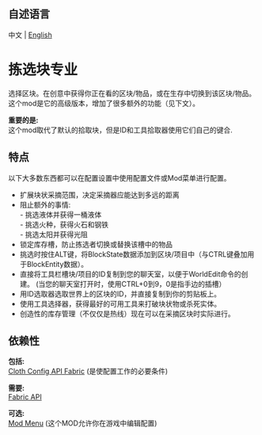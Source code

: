 ## 自述语言

中文 | [English](./README.md)

# **拣选块专业**

选择区块。在创意中获得你正在看的区块/物品，或在生存中切换到该区块/物品。 
这个mod是它的高级版本，增加了很多额外的功能（见下文）。

**重要的是:**  
这个mod取代了默认的拾取块，但是ID和工具拾取器使用它们自己的键合.  

## **特点**
以下大多数东西都可以在配置设置中使用配置文件或Mod菜单进行配置。
- 扩展块状采摘范围，决定采摘器应能达到多远的距离
- 阻止额外的事情:  
      - 挑选液体并获得一桶液体  
      - 挑选火种，获得火石和钢铁  
      - 挑选太阳并获得光阻  
- 锁定库存槽，防止拣选者切换或替换该槽中的物品
- 挑选时按住ALT键，将BlockState数据添加到区块/项目中（与CTRL键叠加用于BlockEntity数据）。
- 直接将工具栏槽块/项目的ID复制到您的聊天室，以便于WorldEdit命令的创建。 
(当您的聊天室打开时，使用CTRL+0到9，0是指手边的插槽）
- 用ID选取器选取世界上的区块的ID，并直接复制到你的剪贴板上。
- 使用工具选择器，获得最好的可用工具来打破块状物或杀死实体。
- 创造性的库存管理（不仅仅是热线）现在可以在采摘区块时实际进行。

## **依赖性**

**包括:**  
[Cloth Config API Fabric](https://github.com/shedaniel/cloth-config) (是使配置工作的必要条件)
 		
**需要:**  
[Fabric API](https://github.com/FabricMC/fabric)

**可选:**  
[Mod Menu](https://github.com/TerraformersMC/ModMenu) (这个MOD允许你在游戏中编辑配置)
